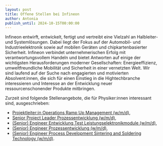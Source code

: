 ```yaml
---
layout: post
title: Offene Stellen bei Infineon 
author: Antonia
publish_until: 2024-10-15T00:00:00
---
```


Infineon entwirft, entwickelt, fertigt und vertreibt eine Vielzahl an Halbleiter- und Systemlösungen. Dabei liegt der Fokus auf der Automobil- und Industrieelektronik sowie auf mobilen Geräten und chipkartenbasierter Sicherheit. Infineon verbindet unternehmerischen Erfolg mit verantwortungsvollem Handeln und bietet Antworten auf einige der wichtigsten Herausforderungen moderner Gesellschaften: Energieeffizienz, umweltfreundliche Mobilität und Sicherheit in einer vernetzten Welt. 
Wir sind laufend auf der Suche nach engagierten und motivierten Absolvent:innen, die sich für einen Einstieg in die Hightechbranche interessieren und Interesse an der Entwicklung neuer ressourcenschonender Produkte mitbringen. 

Zurzeit sind folgende Stellenangebote, die für Physiker:innen interessant sind, ausgeschrieben: 

* [Projektleiter:in Operations Ramp Up Management (w/m/d)](/dokumente/ausschreibungen_jobboerse/2024-04-15-inf1.pdf), 
* [Senior Project Leader Prozessentwicklung (w/m/d)](/dokumente/ausschreibungen_jobboerse/2024-04-15-inf2.pdf), 
* [(Senior) Engineer Entwicklung Test Leistungselektronikmodule (w/m/d)](/dokumente/ausschreibungen_jobboerse/2024-04-15-inf3.pdf), 
* [(Senior) Engineer Prozessentwicklung (w/m/d)](/dokumente/ausschreibungen_jobboerse/2024-04-15-inf4.pdf), 
* [(Senior) Engineer Process Development Sintering and Soldering Technology (w/m/d)](/dokumente/ausschreibungen_jobboerse/2024-04-15-inf5.pdf). 
